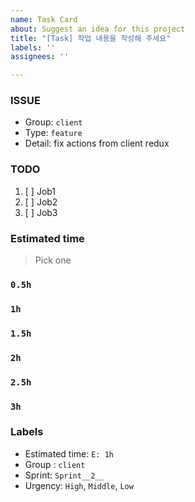 ```yaml
---
name: Task Card
about: Suggest an idea for this project
title: "[Task] 작업 내용을 작성해 주세요"
labels: ''
assignees: ''

---
```


### ISSUE
- Group:  `client`
- Type:  `feature`
- Detail: fix actions from client redux

### TODO
1. [ ] Job1
2. [ ] Job2
3. [ ] Job3

### Estimated time
> Pick one
### `0.5h`
### `1h`
### `1.5h`
### `2h`
### `2.5h`
### `3h`

### Labels
- Estimated time: `E: 1h`
- Group : `client`
- Sprint: `Sprint__2__`
- Urgency: `High`, `Middle`, `Low`
